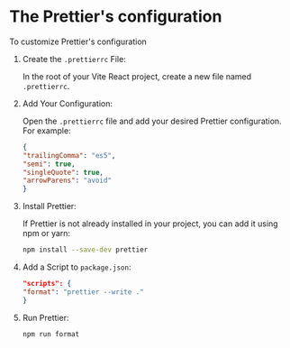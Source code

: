 # The Prettier's configuration

To customize Prettier's configuration

1.  Create the `.prettierrc` File:

    In the root of your Vite React project, create a new file named `.prettierrc`.

2. Add Your Configuration:

    Open the `.prettierrc` file and add your desired Prettier configuration. For example:
    ```json
    {
    "trailingComma": "es5",
    "semi": true,
    "singleQuote": true,
    "arrowParens": "avoid"
    }
    ```
3. Install Prettier:

    If Prettier is not already installed in your project, you can add it using npm or yarn:
    ```bash
    npm install --save-dev prettier
    ```
4. Add a Script to `package.json`:
    ```json
   "scripts": {
    "format": "prettier --write ."
    }
    ```
5. Run Prettier:
    ```bash
    npm run format
    ```

